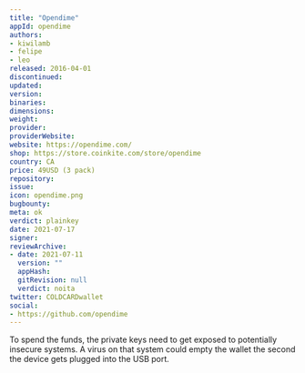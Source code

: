```yaml
---
title: "Opendime"
appId: opendime
authors:
- kiwilamb
- felipe
- leo
released: 2016-04-01
discontinued: 
updated: 
version: 
binaries: 
dimensions: 
weight: 
provider: 
providerWebsite: 
website: https://opendime.com/
shop: https://store.coinkite.com/store/opendime
country: CA
price: 49USD (3 pack)
repository: 
issue: 
icon: opendime.png
bugbounty: 
meta: ok
verdict: plainkey
date: 2021-07-17
signer: 
reviewArchive: 
- date: 2021-07-11
  version: ""
  appHash: 
  gitRevision: null
  verdict: noita
twitter: COLDCARDwallet
social: 
- https://github.com/opendime
---
```


To spend the funds, the private keys need to get exposed to potentially insecure
systems. A virus on that system could empty the wallet the second the device
gets plugged into the USB port.

